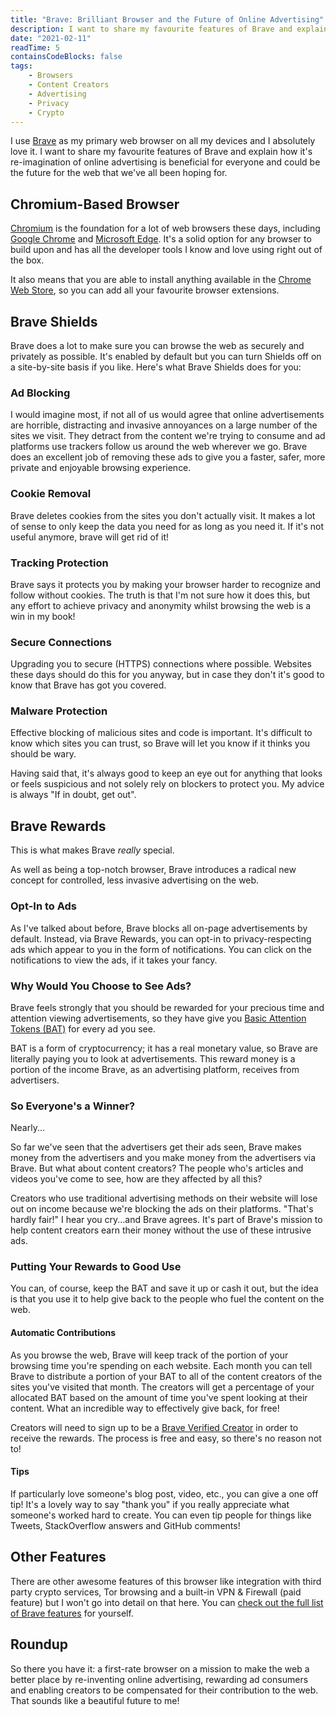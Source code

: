 ```yaml
---
title: "Brave: Brilliant Browser and the Future of Online Advertising"
description: I want to share my favourite features of Brave and explain how it's re-imagination of online advertising is beneficial for everyone and could be the future for the web that we've all been hoping for.
date: "2021-02-11"
readTime: 5
containsCodeBlocks: false
tags:
    - Browsers
    - Content Creators
    - Advertising
    - Privacy
    - Crypto
---
```


I use <a href="https://brave.com/">Brave</a> as my primary web browser on all my devices and I absolutely love it. I want to share my favourite features of Brave and explain how it's re-imagination of online advertising is beneficial for everyone and could be the future for the web that we've all been hoping for.

## Chromium-Based Browser

<a href="https://www.chromium.org/Home">Chromium</a> is the foundation for a lot of web browsers these days, including <a href="https://www.google.co.uk/chrome/">Google Chrome</a> and <a href="https://microsoftedgewelcome.microsoft.com/en-gb/">Microsoft Edge</a>. It's a solid option for any browser to build upon and has all the developer tools I know and love using right out of the box.

It also means that you are able to install anything available in the <a href="https://chrome.google.com/webstore/category/extensions">Chrome Web Store</a>, so you can add all your favourite browser extensions.

## Brave Shields

Brave does a lot to make sure you can browse the web as securely and privately as possible. It's enabled by default but you can turn Shields off on a site-by-site basis if you like. Here's what Brave Shields does for you:

### Ad Blocking

I would imagine most, if not all of us would agree that online advertisements are horrible, distracting and invasive annoyances on a large number of the sites we visit. They detract from the content we're trying to consume and ad platforms use trackers follow us around the web wherever we go. Brave does an excellent job of removing these ads to give you a faster, safer, more private and enjoyable browsing experience.

### Cookie Removal

Brave deletes cookies from the sites you don't actually visit. It makes a lot of sense to only keep the data you need for as long as you need it. If it's not useful anymore, brave will get rid of it!

### Tracking Protection

Brave says it protects you by making your browser harder to recognize and follow without cookies. The truth is that I'm not sure how it does this, but any effort to achieve privacy and anonymity whilst browsing the web is a win in my book!

### Secure Connections

Upgrading you to secure (HTTPS) connections where possible. Websites these days should do this for you anyway, but in case they don't it's good to know that Brave has got you covered.

### Malware Protection

Effective blocking of malicious sites and code is important. It's difficult to know which sites you can trust, so Brave will let you know if it thinks you should be wary.

Having said that, it's always good to keep an eye out for anything that looks or feels suspicious and not solely rely on blockers to protect you. My advice is always "If in doubt, get out".

## Brave Rewards

This is what makes Brave _really_ special.

As well as being a top-notch browser, Brave introduces a radical new concept for controlled, less invasive advertising on the web.

### Opt-In to Ads

As I've talked about before, Brave blocks all on-page advertisements by default. Instead, via Brave Rewards, you can opt-in to privacy-respecting ads which appear to you in the form of notifications. You can click on the notifications to view the ads, if it takes your fancy.

### Why Would You Choose to See Ads?

Brave feels strongly that you should be rewarded for your precious time and attention viewing advertisements, so they have give you <a href="https://basicattentiontoken.org/">Basic Attention Tokens (BAT)</a> for every ad you see.

BAT is a form of cryptocurrency; it has a real monetary value, so Brave are literally paying you to look at advertisements. This reward money is a portion of the income Brave, as an advertising platform, receives from advertisers.

### So Everyone's a Winner?

Nearly...

So far we've seen that the advertisers get their ads seen, Brave makes money from the advertisers and you make money from the advertisers via Brave. But what about content creators? The people who's articles and videos you've come to see, how are they affected by all this?

Creators who use traditional advertising methods on their website will lose out on income because we're blocking the ads on their platforms. "That's hardly fair!" I hear you cry...and Brave agrees. It's part of Brave's mission to help content creators earn their money without the use of these intrusive ads.

### Putting Your Rewards to Good Use

You can, of course, keep the BAT and save it up or cash it out, but the idea is that you use it to help give back to the people who fuel the content on the web.

#### Automatic Contributions

As you browse the web, Brave will keep track of the portion of your browsing time you're spending on each website. Each month you can tell Brave to distribute a portion of your BAT to all of the content creators of the sites you've visited that month. The creators will get a percentage of your allocated BAT based on the amount of time you've spent looking at their content. What an incredible way to effectively give back, for free!

Creators will need to sign up to be a <a href="https://creators.brave.com/">Brave Verified Creator</a> in order to receive the rewards. The process is free and easy, so there's no reason not to!

#### Tips

If particularly love someone's blog post, video, etc., you can give a one off tip! It's a lovely way to say "thank you" if you really appreciate what someone's worked hard to create. You can even tip people for things like Tweets, StackOverflow answers and GitHub comments!

## Other Features

There are other awesome features of this browser like integration with third party crypto services, Tor browsing and a built-in VPN & Firewall (paid feature) but I won't go into detail on that here. You can <a href="https://brave.com/features/">check out the full list of Brave features</a> for yourself.

## Roundup

So there you have it: a first-rate browser on a mission to make the web a better place by re-inventing online advertising, rewarding ad consumers and enabling creators to be compensated for their contribution to the web. That sounds like a beautiful future to me!
